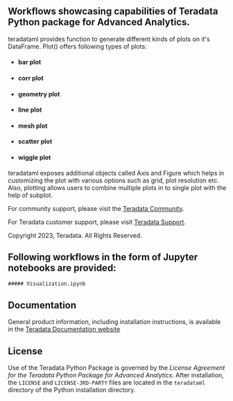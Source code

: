 ## Workflows showcasing capabilities of Teradata Python package for Advanced Analytics.

teradataml provides function to generate different kinds of plots on it's DataFrame. Plot() offers following types of plots: 
* #### bar plot 
* #### corr plot
* #### geometry plot 
* #### line plot 
* #### mesh plot 
* #### scatter plot 
* #### wiggle plot

teradataml exposes additional objects called Axis and Figure which helps in customizing the plot with various options such as grid, plot resolution etc.
Also, plotting allows users to combine multiple plots in to single plot with the help of subplot. 

For community support, please visit the [Teradata Community](https://support.teradata.com/community?id=community_forum&sys_id=14fe131e1bf7f304682ca8233a4bcb1d).

For Teradata customer support, please visit [Teradata Support](https://support.teradata.com/csm).

Copyright 2023, Teradata. All Rights Reserved.

## Following workflows in the form of Jupyter notebooks are provided:
    ##### Visualization.ipynb

## Documentation

General product information, including installation instructions, is available in the [Teradata Documentation website](https://docs.teradata.com/search/documents?query=package+python+-lake&filters=category~%2522Programming+Reference%2522_%2522User+Guide%2522*prodname~%2522Teradata+Package+for+Python%2522_%2522Teradata+Python+Package%2522&sort=last_update&virtual-field=title_only&content-lang=)

## License

Use of the Teradata Python Package is governed by the *License Agreement for the Teradata Python Package for Advanced Analytics*. 
After installation, the `LICENSE` and `LICENSE-3RD-PARTY` files are located in the `teradataml` directory of the Python installation directory.
